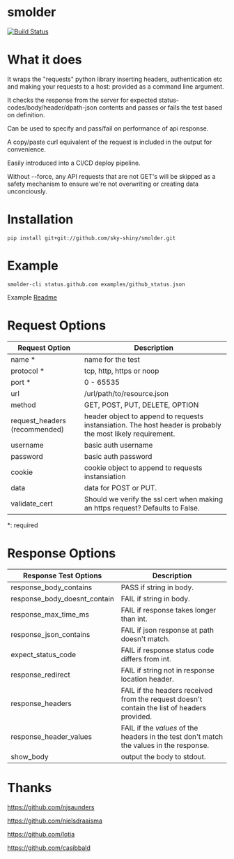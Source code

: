 smolder
=======
[![Build Status](https://travis-ci.org/sky-shiny/smolder.svg)](https://travis-ci.org/sky-shiny/smolder)

What it does
============

It wraps the "requests" python library inserting headers, authentication etc and
making your requests to a host: provided as a command line argument.

It checks the response from the server for expected status-codes/body/header/dpath-json
contents and passes or fails the test based on definition.

Can be used to specify and pass/fail on performance of api response.

A copy/paste curl equivalent of the request is included in the output for
convenience.

Easily introduced into a CI/CD deploy pipeline.

Without --force, any API requests that are not GET's will be skipped as a safety
mechanism to ensure we're not overwriting or creating data unconciously.

Installation
============

```
pip install git+git://github.com/sky-shiny/smolder.git
```

Example
=======

```
smolder-cli status.github.com examples/github_status.json
```

Example [Readme](https://github.com/sky-shiny/smolder/blob/master/examples/README.md)

Request Options
===============

Request Option | Description
---------------|-------------
name \* | name for the test
protocol \* | tcp, http, https or noop
port \* | 0 - 65535
url | /url/path/to/resource.json
method | GET, POST, PUT, DELETE, OPTION
request_headers (recommended) |  header object to append to requests instansiation.  The host header is probably the most likely requirement.
username | basic auth username
password | basic auth password
cookie | cookie object to append to requests instansiation
data | data for POST or PUT.
validate_cert | Should we verify the ssl cert when making an https request?  Defaults to False.

*: required

Response Options
================

Response Test Options | Description
----------------------|-----------------------------
response_body_contains | PASS if string in body.
response_body_doesnt_contain | FAIL if string in body.
response_max_time_ms | FAIL if response takes longer than int.
response_json_contains | FAIL if json response at path doesn't match.
expect_status_code | FAIL if response status code differs from int.
response_redirect | FAIL if string not in response location header.
response_headers | FAIL if the headers received from the request doesn't contain the list of headers provided.
response_header_values | FAIL if the *values* of the headers in the test don't match the values in the response.
show_body | output the body to stdout.

Thanks
======

https://github.com/njsaunders

https://github.com/nielsdraaisma

https://github.com/lotia

https://github.com/casibbald
